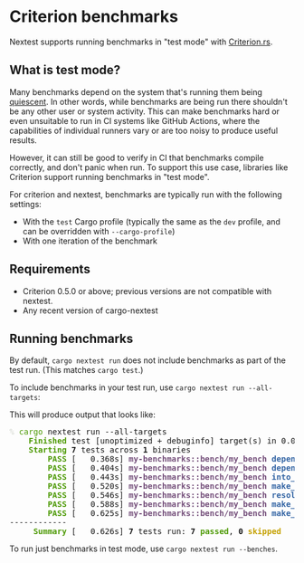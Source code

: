 # Criterion benchmarks

Nextest supports running benchmarks in "test mode" with [Criterion.rs](https://bheisler.github.io/criterion.rs/book/index.html).

## What is test mode?

Many benchmarks depend on the system that's running them being [quiescent](https://en.wiktionary.org/wiki/quiescent). In other words, while benchmarks are being run there shouldn't be any other user or system activity. This can make benchmarks hard or even unsuitable to run in CI systems like GitHub Actions, where the capabilities of individual runners vary or are too noisy to produce useful results.

However, it can still be good to verify in CI that benchmarks compile correctly, and don't panic when run. To support this use case, libraries like Criterion support running benchmarks in "test mode".

For criterion and nextest, benchmarks are typically run with the following settings:

* With the `test` Cargo profile (typically the same as the `dev` profile, and can be overridden with `--cargo-profile`)
* With one iteration of the benchmark

## Requirements

* Criterion 0.5.0 or above; previous versions are not compatible with nextest.
* Any recent version of cargo-nextest

## Running benchmarks

By default, `cargo nextest run` does not include benchmarks as part of the test run. (This matches `cargo test`.)

To include benchmarks in your test run, use `cargo nextest run --all-targets`:

This will produce output that looks like:

<pre><font color="#D3D7CF">% </font><font color="#4E9A06">cargo</font> nextest run --all-targets
<font color="#4E9A06"><b>    Finished</b></font> test [unoptimized + debuginfo] target(s) in 0.05s
<font color="#4E9A06"><b>    Starting</b></font> <b>7</b> tests across <b>1</b> binaries
<font color="#4E9A06"><b>        PASS</b></font> [   0.368s] <font color="#75507B"><b>my-benchmarks::bench/my_bench</b></font> <font color="#3465A4"><b>depends_on_cache</b></font>
<font color="#4E9A06"><b>        PASS</b></font> [   0.404s] <font color="#75507B"><b>my-benchmarks::bench/my_bench</b></font> <font color="#3465A4"><b>depends_on</b></font>
<font color="#4E9A06"><b>        PASS</b></font> [   0.443s] <font color="#75507B"><b>my-benchmarks::bench/my_bench</b></font> <font color="#3465A4"><b>into_ids</b></font>
<font color="#4E9A06"><b>        PASS</b></font> [   0.520s] <font color="#75507B"><b>my-benchmarks::bench/my_bench</b></font> <font color="#3465A4"><b>make_graph</b></font>
<font color="#4E9A06"><b>        PASS</b></font> [   0.546s] <font color="#75507B"><b>my-benchmarks::bench/my_bench</b></font> <font color="#3465A4"><b>resolve_package</b></font>
<font color="#4E9A06"><b>        PASS</b></font> [   0.588s] <font color="#75507B"><b>my-benchmarks::bench/my_bench</b></font> <font color="#3465A4"><b>make_cycles</b></font>
<font color="#4E9A06"><b>        PASS</b></font> [   0.625s] <font color="#75507B"><b>my-benchmarks::bench/my_bench</b></font> <font color="#3465A4"><b>make_package_name</b></font>
------------
<font color="#4E9A06"><b>     Summary</b></font> [   0.626s] <b>7</b> tests run: <b>7</b> <font color="#4E9A06"><b>passed</b></font>, <b>0</b> <font color="#C4A000"><b>skipped</b></font>
</pre>

To run just benchmarks in test mode, use `cargo nextest run --benches`.
